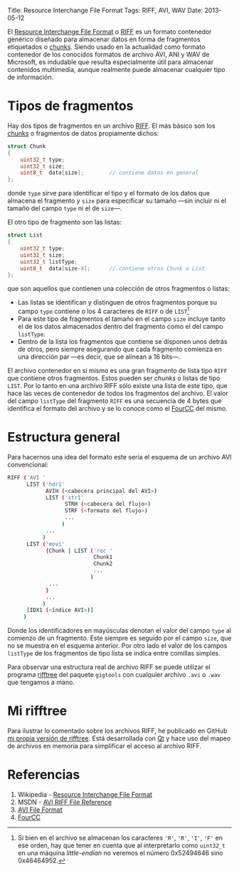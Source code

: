 Title: Resource Interchange File Format
Tags: RIFF, AVI, WAV
Date: 2013-05-12

El [Resource Interchange File Format](http://en.wikipedia.org/wiki/Resource_Interchange_File_Format) o [RIFF] es un formato contenedor genérico diseñado para almacenar datos en forma
de fragmentos etiquetados o [chunks]. Siendo usado en la actualidad como formato
contenedor de los conocidos formatos de archivo AVI, ANI y WAV de Microsoft, es
indudable que resulta especialmente útil para almacenar contenidos multimedia,
aunque realmente puede almacenar cualquier tipo de información.

# Tipos de fragmentos

Hay dos tipos de fragmentos en un archivo [RIFF]. El más básico son los
[chunks] o fragmentos de datos propiamente dichos:

~~~~.cpp
struct Chunk
{
    uint32_t type;
    uint32_t size;
    uint8_t  data[size];        // contiene datos en general
};
~~~~

donde `type` sirve para identificar el tipo y el formato de los datos que
almacena el fragmento y `size` para especificar su tamaño —sin incluir ni el
tamaño del campo `type` ni el de `size`—.

El otro tipo de fragmento son las listas:

~~~~.cpp
struct List
{
    uint32_t type;
    uint32_t size;
    uint32_t listType;
    uint8_t  data[size-4];      // contiene otros Chunk o List
};
~~~~

que son aquellos que contienen una colección de otros fragmentos o listas:
    
 * Las listas se identifican y distinguen de otros fragmentos porque su campo
`type` contiene o los 4 caracteres de `RIFF` o de `LIST`[^1]
 * Para este tipo de fragmentos el tamaño en el campo `size` incluye tanto el
 de los datos almacenados dentro del fragmento como el del campo `listType`.
 * Dentro de la lista los fragmentos que contiene se disponen unos detrás de
otros, pero siempre asegurando que cada fragmento comienza en una dirección
par —es decir, que se alinean a 16 bits—.

El archivo contenedor en si mismo es una gran fragmento de lista tipo `RIFF` que
contiene otros fragmentos. Estos pueden ser _chunks_ o listas de tipo `LIST`.
Por lo tanto en una archivo RIFF sólo existe una lista de este tipo, que hace
las veces de contenedor de todos los fragmentos del archivo. El valor del campo
`listType` del fragmento `RIFF` es una secuencia de 4 bytes que identifica el
formato del archivo y se lo conoce como el [FourCC] del mismo.

# Estructura general

Para hacernos una idea del formato este sería el esquema de un archivo AVI
convencional:

~~~.sh
RIFF ('AVI '
      LIST ('hdr1'
            AVIH (<cabecera principal del AVI>)
            LIST ('str1'
                  STRH (<cabecera del flujo>)
                  STRF (<formato del flujo>)
                  ...
                 )
            ...
           )
      LIST ('movi'
            {Chunk | LIST ('rec '
                           Chunk1
                           Chunk2
                           ...
                          )
             ...
            }
            ...
           )
      [IDX1 (<índice AVI>)]
     )
~~~

Donde los identificadores en mayúsculas denotan el valor del campo `type` al
comienzo de un fragmento. Este siempre es seguido por el campo `size`, que no se
muestra en el esquema anterior. Por otro lado el valor de los campos `listType`
de los fragmentos de tipo lista se indica entre comillas simples.

Para observar una estructura real de archivo RIFF se puede utilizar el
programa [rifftree] del paquete `gigtools` con cualquier archivo `.avi` o
`.wav` que tengamos a mano.

# Mi rifftree

Para ilustrar lo comentado sobre los archivos RIFF, he publicado en GitHub [mi
propia versión de rifftree](http://github.com/aplatanado/rifftree). Está
desarrollada con [Qt] y hace uso del mapeo de archivos en memoria para
simplificar el acceso al archivo RIFF.

# Referencias

 1. Wikipedia - [Resource Interchange File Format](http://en.wikipedia.org/wiki/Resource_Interchange_File_Format)
 2. MSDN - [AVI RIFF File Reference](http://msdn.microsoft.com/en-us/library/ms779636(VS.85).aspx)
 3. [AVI File Format](http://www.alexander-noe.com/video/documentation/avi.pdf)
 2. [FourCC]

[Qt]: |filename|/Overviews/proyecto-qt.md "Proyecto Qt"
[RIFF]: http://en.wikipedia.org/wiki/Resource_Interchange_File_Format "Resource Interchange File Format"
[chunks]: http://en.wikipedia.org/wiki/Chunk_(information) "Chunk (information)"
[FourCC]: http://www.fourcc.org/codecs.php "FourCC"
[rifftree]: http://manpages.ubuntu.com/manpages/lucid/man1/rifftree.1.html "Ubuntu Manpage: rifftree"
[little-endian]: http://es.wikipedia.org/wiki/Endianness "Endianness"

[^1]: Si bien en el archivo se almacenan los caracteres `'R'`, `'R'`, `'I'`, `'F'`
en ese orden, hay que tener en cuenta que al interpretarlo como `uint32_t` en
una máquina _little-endian_ no veremos el número 0x52494646 sino 0x46464952.